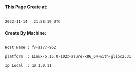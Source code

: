 
   
#### This Page Create at:

```bash

2022-11-14 - 21:58:19 UTC

```

#### Create By Machine:

```bash

Host Name : fv-az77-962

platform  : Linux-5.15.0-1022-azure-x86_64-with-glibc2.31

Ip Local  : 10.1.0.11

```

